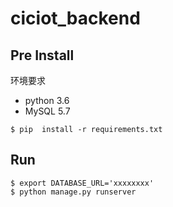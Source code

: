 # ciciot_backend

## Pre Install

环境要求
* python 3.6
* MySQL 5.7

```shell
$ pip  install -r requirements.txt
```


## Run

```shell
$ export DATABASE_URL='xxxxxxxx'
$ python manage.py runserver
```
